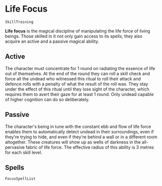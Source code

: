 # Life Focus

`SkillTraining`

**Life focus** is the magical discipline of manipulating the life force of living beings. Those skilled in it not only gain access to its spells, they also acquire an active and a passive magical ability.

## Active

The character must concentrate for 1 round on radiating the essence of life out of themselves. At the end of the round they can roll a skill check and force all the undead who witnessed this ritual to roll their attack and defence rolls with a penalty of what the result of the roll was. They stay under the effect of this ritual until they lose sight of the character, which requires them to avert their gaze for at least 1 round. Only undead capable of higher cognition can do so deliberately.

## Passive

The character's being in tune with the constant ebb and flow of life force enables them to automatically detect undead in their surroundings, even if they're trying to hide, and even if they're behind a wall or in a different room altogether. These creatures will show up as wells of darkness in the all-pervasive fabric of life force. The effective radius of this ability is 3 metres for each skill level.

## Spells

`FocusSpellList`